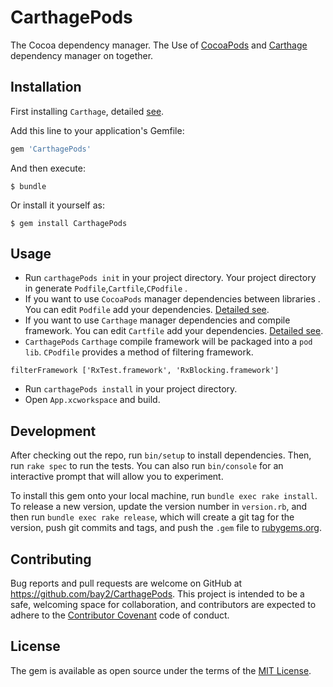 # CarthagePods

The Cocoa dependency manager. The Use of [CocoaPods](https://github.com/CocoaPods/CocoaPods) and [Carthage](https://github.com/Carthage/Carthage) dependency manager on together.

## Installation

First installing `Carthage`, detailed [see](https://github.com/Carthage/Carthage#installing-carthage).

Add this line to your application's Gemfile:

```ruby
gem 'CarthagePods'
```

And then execute:

    $ bundle

Or install it yourself as:

    $ gem install CarthagePods

## Usage


* Run `carthagePods init` in your project directory. Your project directory in generate `Podfile`,`Cartfile`,`CPodfile` .
* If you want to use `CocoaPods` manager dependencies between libraries . You can edit `Podfile` add your dependencies. [Detailed see](https://guides.cocoapods.org/using/using-cocoapods.html).
* If you want to use `Carthage` manager dependencies and compile framework. You can edit `Cartfile` add your dependencies. [Detailed see](https://github.com/Carthage/Carthage/blob/master/Documentation/Artifacts.md#cartfile).
* `CarthagePods` `Carthage` compile framework will be packaged into a `pod lib`. `CPodfile` provides a method of filtering framework.

```
filterFramework ['RxTest.framework', 'RxBlocking.framework']
```

* Run `carthagePods install` in your project directory.
* Open `App.xcworkspace` and build.

## Development

After checking out the repo, run `bin/setup` to install dependencies. Then, run `rake spec` to run the tests. You can also run `bin/console` for an interactive prompt that will allow you to experiment.

To install this gem onto your local machine, run `bundle exec rake install`. To release a new version, update the version number in `version.rb`, and then run `bundle exec rake release`, which will create a git tag for the version, push git commits and tags, and push the `.gem` file to [rubygems.org](https://rubygems.org).

## Contributing

Bug reports and pull requests are welcome on GitHub at https://github.com/bay2/CarthagePods. This project is intended to be a safe, welcoming space for collaboration, and contributors are expected to adhere to the [Contributor Covenant](http://contributor-covenant.org) code of conduct.


## License

The gem is available as open source under the terms of the [MIT License](http://opensource.org/licenses/MIT).

